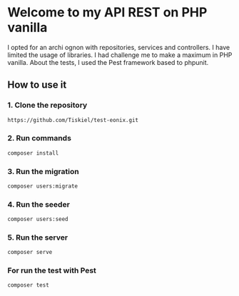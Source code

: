# Welcome to my API REST on PHP vanilla

I opted for an archi ognon with repositories, services and controllers. 
I have limited the usage of libraries. I had challenge me to make a maximum in PHP vanilla. 
About the tests, I used the Pest framework based to phpunit. 

## How to use it

### 1. Clone the repository

```bash
https://github.com/Tiskiel/test-eonix.git
```

### 2. Run commands

```bash
composer install
```

### 3. Run the migration

```bash
composer users:migrate
```

### 4. Run the seeder

```bash
composer users:seed
```

### 5. Run the server

```bash
composer serve
```

### For run the test with Pest

```bash
composer test
```

